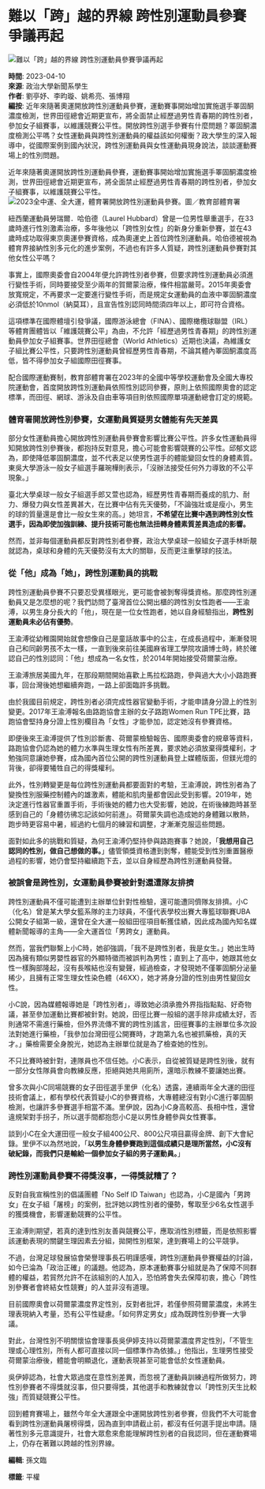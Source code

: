 # 難以「跨」越的界線 跨性別運動員參賽爭議再起

![難以「跨」越的界線  跨性別運動員參賽爭議再起](https://storage.googleapis.com/static-vision-tw-prod/images/8fbdd383-368c-437e-a7b1-2049864e1e83.jpg)

**時間**: 2023-04-10  
**來源**: 政治大學新聞系學生  
**作者**: 劉亭妤、李昀璇、姚希亮、張博翔  
**編按**: 近年來隨著奧運開放跨性別運動員參賽，運動賽事開始增加實施選手睪固酮濃度檢測，世界田徑總會近期更宣布，將全面禁止經歷過男性青春期的跨性別者，參加女子組賽事，以維護競賽公平性。開放跨性別選手參賽有什麼問題？睪固酮濃度檢測公平嗎？女性運動員與跨性別運動員的權益該如何權衡？政大學生的深入報導中，從國際案例到國內狀況，跨性別運動員與女性運動員現身說法，談談運動賽場上的性別問題。

近年來隨著奧運開放跨性別運動員參賽，運動賽事開始增加實施選手睪固酮濃度檢測，世界田徑總會近期更宣布，將全面禁止經歷過男性青春期的跨性別者，參加女子組賽事，以維護競賽公平性。  
![2023全中運、全大運，體育署開放跨性別運動員參賽。圖／教育部體育署](/_nuxt/388e825f6acda86c2b485d6bb88088a3.svg)

紐西蘭運動員勞瑞爾．哈伯德（Laurel Hubbard）曾是一位男性舉重選手，在33歲時進行性別激素治療，多年後他以「跨性別女性」的新身分重新參賽，並在43歲時成功取得東京奧運參賽資格，成為奧運史上首位跨性別運動員。哈伯德被視為體育界接納性別多元化的進步案例，不過也有許多人質疑，跨性別運動員參賽對其他女性公平嗎？

事實上，國際奧委會自2004年便允許跨性別者參賽，但要求跨性別運動員必須進行變性手術，同時要接受至少兩年的賀爾蒙治療，條件相當嚴苛。2015年奧委會放寬規定，不再要求一定要進行變性手術，而是規定女運動員的血液中睪固酮濃度必須低於10nmol（納莫耳），且宣告性別認同時間須四年以上，即可符合資格。

這項標準在國際體壇引發爭議，國際游泳總會（FINA）、國際橄欖球聯盟（IRL）等體育團體皆以「維護競賽公平」為由，不允許「經歷過男性青春期」的跨性別運動員參加女子組賽事。世界田徑總會（World Athletics）近期也決議，為維護女子組比賽公平性，只要跨性別運動員曾經歷男性青春期，不論其體內睪固酮濃度高低，皆不得參加女子組國際田徑賽事。

配合國際運動賽制，教育部體育署在2023年的全國中等學校運動會及全國大專校院運動會，首度開放跨性別運動員依照性別認同參賽，原則上依照國際奧會的認定標準，而田徑、網球、游泳及自由車等項目則依照國際單項運動總會訂定的規範。

### 體育署開放跨性別參賽，女運動員質疑男女體能有先天差異

部分女性運動員擔心開放跨性別運動員參賽會影響比賽公平性。許多女性運動員得知開放跨性別參賽後，都抱持反對意見，擔心可能會影響競賽的公平性。邱郁文認為，即使降低睪固酮濃度，並不代表足以使男性選手的體能變回女性的身體素質。東吳大學游泳一般女子組選手羅琬樺則表示，「沒辦法接受任何外力導致的不公平現象。」

臺北大學桌球一般女子組選手郎又萱也認為，經歷男性青春期而養成的肌力、耐力、爆發力與女性差異甚大，在比賽中佔有先天優勢，「不論強壯或是瘦小，男生的球的質量還是會比一般女生來的高。」她坦言，**不希望在比賽中遇到跨性別女性選手，因為即使加強訓練、提升技術可能也無法扭轉身體素質差異造成的影響。**

然而，並非每個運動員都反對跨性別者參賽，政治大學桌球一般組女子選手林昕靚就認為，桌球和身體的先天優勢沒有太大的關聯，反而更注重擊球的技法。

### 從「他」成為「她」，跨性別運動員的挑戰

跨性別運動員參賽不只要忍受異樣眼光，更可能會被剝奪得獎資格。那麼跨性別運動員又是怎麼想的呢？我們訪問了臺灣首位公開出櫃的跨性別女性跑者——王渝溥，以男生身分長大的「他」，現在是一位女性跑者，她以自身經驗指出，**跨性別運動員未必佔有優勢**。

王渝溥從幼稚園開始就會想像自己是童話故事中的公主，在成長過程中，漸漸發現自己和同齡男孩不太一樣，一直到後來前往美國麻省理工學院攻讀博士時，終於確認自己的性別認同：「他」想成為一名女性，於2014年開始接受荷爾蒙治療。

王渝溥旅居美國九年，在那段期間開始喜歡上馬拉松路跑，參與過大大小小路跑賽事，回台灣後她想繼續奔跑，一路上卻面臨許多挑戰。

由於我國目前規定，跨性別者必須完成性器官變動手術，才能申請身分證上的性別變更。2017年王渝溥報名由路跑協會主辦的女子路跑Women Run TPE比賽，路跑協會堅持身分證上性別欄目為「女性」才能參加，認定她沒有參賽資格。

即便後來王渝溥提供了性別診斷書、荷爾蒙檢驗報告、國際奧委會的規章等資料，路跑協會仍認為她的體力水準與生理女性有所差異，要求她必須放棄得獎權利，才勉強同意讓她參賽，成為國內首位公開的跨性別運動員登上媒體版面，但鎂光燈的背後，卻得要犧牲自己的得獎權利。

此外，性別轉變更是每位跨性別運動員都要面對的考驗，王渝溥說，跨性別者為了變換性別服藥控制體內的雄激素，體能和肌肉量都會因此受到影響。2019年，她決定進行性器官重置手術，手術後她的體力也大受影響，她說，在術後練跑時甚至感到自己的「身體彷彿忘記該如何前進」。荷爾蒙失調也造成她的身體難以散熱，跑步時更容易中暑，經過約七個月的練習和調整，才漸漸克服這些問題。

面對如此多的挑戰和質疑，為何王渝溥仍堅持參與路跑賽事？她說，「**我想用自己認同的性別，做自己想做的事。**」儘管領獎資格遭到剝奪，體能受到性別重置醫療過程的影響，她仍會堅持繼續跑下去，並以自身經歷為跨性別運動員發聲。

### 被誤會是跨性別，女運動員參賽被針對還遭隊友排擠

跨性別運動員不僅可能遭到主辦單位針對性檢驗，還可能遭同儕隊友排擠。小C（化名）曾是某大學女籃系隊的主力球員，不僅代表學校出賽大專籃球聯賽UBA公開女子組第一級，還曾在全大運一般組田徑項目斬獲佳績，因此成為國內知名媒體新聞報導的主角——全大運首位「男跨女」運動員。

然而，當我們聯繫上小C時，她卻強調，「我不是跨性別者，我是女生。」她出生時因為擁有類似男嬰性器官的外顯特徵而被誤判為男性；直到上了高中，她跟其他女性一樣胸部隆起，沒有長喉結也沒有變聲，經過檢查，才發現她不僅睪固酮分泌量稀少，且擁有正常生理女性染色體（46XX），她才將身分證的性別由男性變回女性。

小C說，因為媒體報導她是「跨性別者」，導致她必須承擔外界指指點點、好奇物議，甚至參加運動比賽都被針對。她說，田徑比賽一般組的選手除非成績太好，否則通常不需進行藥檢，但外界流傳不實的跨性別謠言，田徑賽事的主辦單位多次設法對她進行藥檢，「我參加台灣田徑公開賽時，才跑第九名也被抓藥檢，真的天才。」藥檢需要全身脫光，她認為主辦單位就是為了檢查她的性別。

不只比賽時被針對，連隊員也不信任她。小C表示，自從被質疑是跨性別後，就有一部分女性隊員會向教練反應，拒絕與她共用廁所，還暗示教練不要讓她出賽。

曾多次與小C同場競賽的女子田徑選手里伊（化名）透露，連續兩年全大運的田徑技術會議上，都有學校代表質疑小C的參賽資格，大專體總沒有對小C進行睪固酮檢測，也讓許多參賽選手相當不滿。里伊說，因為小C身高較高、長相中性，還曾違規架對手拐子，所以選手間都抱怨小C是以男性身體參與女性賽事。

談到小C在全大運田徑一般女子組400公尺、800公尺項目贏得金牌、創下大會紀錄。里伊不以為然地說，「**以男生身體參賽跑到這個成績只是理所當然，小C沒有破紀錄，而我們只是輸給一個參加女子組的男子運動員。**」

### 跨性別運動員參賽不得獎沒事，一得獎就糟了？

反對自我宣稱性別的倡議團體「No Self ID Taiwan」也認為，小C是國內「男跨女」在女子組「屠榜」的案例，批評她以跨性別者的優勢，奪取至少6名女性選手的獲獎機會，影響運動競賽的公平性。

王渝溥則期望，若真的達到性別友善與競賽公平，應取消性別標籤，而是依照影響該運動表現的關鍵生理因素去分組，拋開性別框架，達到賽場上的公平競爭。

不過，台灣足球發展協會榮譽理事長石明謹感嘆，跨性別運動員參賽權益的討論，如今已淪為「政治正確」的議題。他認為，原本運動賽事分組就是為了保障不同群體的權益，若貿然允許不在該組別的人加入，恐怕將會失去保障初衷，擔心「跨性別參賽者會終結女性競賽」的人並非沒有道理。

目前國際奧會以荷爾蒙濃度界定性別，反對者批評，若僅參照荷爾蒙濃度，未將生理表現納入考量，恐有公平性疑慮。「如何界定男女」成為既跨性別參賽一大爭議。

對此，台灣性別不明關懷協會理事長吳伊婷支持以荷爾蒙濃度界定性別，「不管生理或心理性別，所有人都可直接以同一個標準作為依據。」他指出，生理男性接受荷爾蒙治療後，體能會明顯退化，運動表現甚至可能會低於女性運動員。

吳伊婷認為，社會大眾過度在意性別差異，而忽視了運動員訓練過程所做努力，跨性別參賽者不得獎就沒事，但只要得獎，其他選手和教練就會以「跨性別天生比較強」而質疑競賽公平性。

回到體育賽場上，雖然今年全大運跟全中運開放跨性別者參賽，但我們不大可能會看到跨性別運動員屠榜得獎，因為直到申請截止前，都沒有任何選手提出申請。隨著性別多元意識提升，社會大眾愈來愈能理解跨性別者的自我認同，但在運動賽場上，仍存在著難以跨越的性別界線。

**編輯**: 孫文臨

**標籤**: 平權